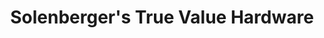 ---
title: "Solenberger's True Value Hardware"
url: /winchester/solenbergers-true-value-hardware/
shop: Eisenwaren
---